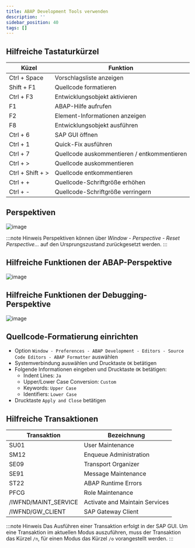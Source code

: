 ```yaml
---
title: ABAP Development Tools verwenden
description: ''
sidebar_position: 40
tags: []
---
```


## Hilfreiche Tastaturkürzel

| Küzel            | Funktion                                    |
| ---------------- | ------------------------------------------- |
| Ctrl + Space     | Vorschlagsliste anzeigen                    |
| Shift + F1       | Quellcode formatieren                       |
| Ctrl + F3        | Entwicklungsobjekt aktivieren               |
| F1               | ABAP-Hilfe aufrufen                         |
| F2               | Element-Informationen anzeigen              |
| F8               | Entwicklungsobjekt ausführen                |
| Ctrl + 6         | SAP GUI öffnen                              |
| Ctrl + 1         | Quick-Fix ausführen                         |
| Ctrl + 7         | Quellcode auskommentieren / entkommentieren |
| Ctrl + >         | Quellcode auskommentieren                   |
| Ctrl + Shift + > | Quellcode entkommentieren                   |
| Ctrl + +         | Quellcode-Schriftgröße erhöhen              |
| Ctrl + -         | Quellcode-Schriftgröße verringern           |

## Perspektiven
![image](https://user-images.githubusercontent.com/47243617/204770072-36d92b8e-4925-475e-be41-ceca57b04181.png)

:::note Hinweis
Perspektiven können über _Window - Perspective - Reset Perspective..._ auf den Ursprungszustand zurückgesetzt werden.
:::

## Hilfreiche Funktionen der ABAP-Perspektive
![image](https://user-images.githubusercontent.com/47243617/204770153-5de5dbc1-df44-43d0-b902-e61f3b20e331.png)

## Hilfreiche Funktionen der Debugging-Perspektive
![image](https://user-images.githubusercontent.com/47243617/204770233-1ca1a443-76c9-447b-8844-736ca9604252.png)

## Quellcode-Formatierung einrichten
- Option `Window - Preferences - ABAP Development - Editors - Source Code Editors - ABAP Formatter` auswählen
- Systemverbindung auswählen und Drucktaste `OK` betätigen
- Folgende Informationen eingeben und Drucktaste `OK` betätigen:
    - Indent Lines: `Ja`
    - Upper/Lower Case Conversion: `Custom`
    - Keywords: `Upper Case`
    - Identifiers: `Lower Case`
- Drucktaste `Apply and Close` betätigen

## Hilfreiche Transaktionen

| Transaktion          | Bezeichnung                    |
| -------------------- | ------------------------------ |
| SU01                 | User Maintenance               |
| SM12                 | Enqueue Administration         |
| SE09                 | Transport Organizer            |
| SE91                 | Message Maintenance            |
| ST22                 | ABAP Runtime Errors            |
| PFCG                 | Role Maintenance               |
| /IWFND/MAINT_SERVICE | Activate and Maintain Services |
| /IWFND/GW_CLIENT     | SAP Gateway Client             |

:::note Hinweis
Das Ausführen einer Transaktion erfolgt in der SAP GUI. Um eine Transaktion im aktuellen Modus auszuführen, muss der Transaktion das Kürzel `/n`, für einen Modus das Kürzel `/o` vorangestellt werden.
:::
